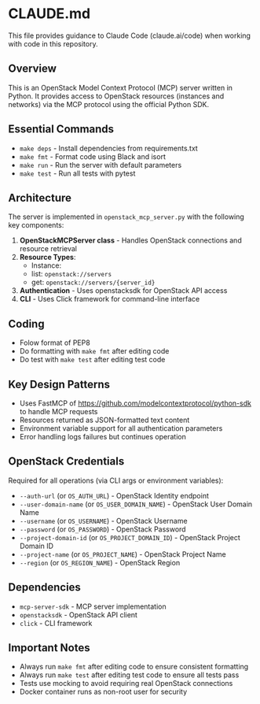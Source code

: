# CLAUDE.md

This file provides guidance to Claude Code (claude.ai/code) when working with code in this repository.

## Overview

This is an OpenStack Model Context Protocol (MCP) server written in Python. It provides access to OpenStack resources (instances and networks) via the MCP protocol using the official Python SDK.

## Essential Commands

- `make deps` - Install dependencies from requirements.txt
- `make fmt` - Format code using Black and isort
- `make run` - Run the server with default parameters
- `make test` - Run all tests with pytest

## Architecture

The server is implemented in `openstack_mcp_server.py` with the following key components:

1. **OpenStackMCPServer class** - Handles OpenStack connections and resource retrieval
1. **Resource Types**:
   - Instance:
   - list: `openstack://servers`
   - get: `openstack://servers/{server_id}`
1. **Authentication** - Uses openstacksdk for OpenStack API access
1. **CLI** - Uses Click framework for command-line interface

## Coding

- Folow format of PEP8
- Do formatting with `make fmt` after editing code
- Do test with `make test` after editing test code

## Key Design Patterns

- Uses FastMCP of <https://github.com/modelcontextprotocol/python-sdk> to handle MCP requests
- Resources returned as JSON-formatted text content
- Environment variable support for all authentication parameters
- Error handling logs failures but continues operation

## OpenStack Credentials

Required for all operations (via CLI args or environment variables):

- `--auth-url` (or `OS_AUTH_URL`) - OpenStack Identity endpoint
- `--user-domain-name` (or `OS_USER_DOMAIN_NAME`) - OpenStack User Domain Name
- `--username` (or `OS_USERNAME`) - OpenStack Username
- `--password` (or `OS_PASSWORD`) - OpenStack Password
- `--project-domain-id` (or `OS_PROJECT_DOMAIN_ID`) - OpenStack Project Domain ID
- `--project-name` (or `OS_PROJECT_NAME`) - OpenStack Project Name
- `--region` (or `OS_REGION_NAME`) - OpenStack Region

## Dependencies

- `mcp-server-sdk` - MCP server implementation
- `openstacksdk` - OpenStack API client
- `click` - CLI framework

## Important Notes

- Always run `make fmt` after editing code to ensure consistent formatting
- Always run `make test` after editing test code to ensure all tests pass
- Tests use mocking to avoid requiring real OpenStack connections
- Docker container runs as non-root user for security
